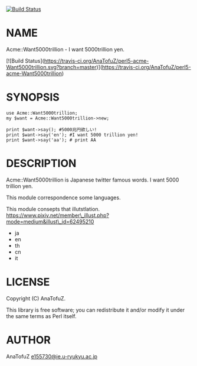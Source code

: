 [![Build Status](https://travis-ci.org/AnaTofuZ/perl5-acme-Want5000trillion.svg?branch=master)](https://travis-ci.org/AnaTofuZ/perl5-acme-Want5000trillion)

# NAME

Acme::Want5000trillion - I want 5000trillion yen.

\[!\[Build Status\](https://travis-ci.org/AnaTofuZ/perl5-acme-Want5000trillion.svg?branch=master)\](https://travis-ci.org/AnaTofuZ/perl5-acme-Want5000trillion)

# SYNOPSIS

    use Acme::Want5000trillion;
    my $want = Acme::Want5000trillion->new;

    print $want->say(); #5000兆円欲しい!
    print $want->say('en'); #I want 5000 trillion yen!
    print $want->say('aa'); # print AA

# DESCRIPTION

Acme::Want5000trillion is Japanese twitter famous words.
I want 5000 trillion yen.

This module correspondence some languages.

This module consepts that illutstlation.
https://www.pixiv.net/member\_illust.php?mode=medium&illust\_id=62495210

- ja 
- en
- th
- cn
- it 

# LICENSE

Copyright (C) AnaTofuZ.

This library is free software; you can redistribute it and/or modify
it under the same terms as Perl itself.

# AUTHOR

AnaTofuZ <e155730@ie.u-ryukyu.ac.jp>
